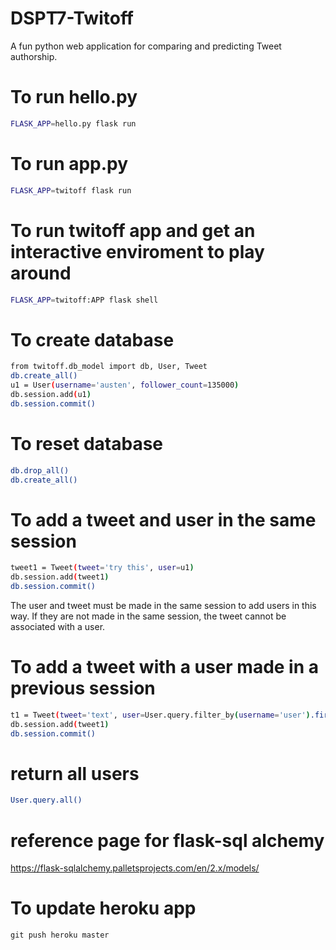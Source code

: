 # DSPT7-Twitoff
A fun python web application for comparing and predicting Tweet authorship.

# To run hello.py
```sh
FLASK_APP=hello.py flask run
```

# To run app.py
```sh
FLASK_APP=twitoff flask run
```

# To run twitoff app and get an interactive enviroment to play around
```sh
FLASK_APP=twitoff:APP flask shell
```
# To create database
```sh
from twitoff.db_model import db, User, Tweet
db.create_all()
u1 = User(username='austen', follower_count=135000)
db.session.add(u1)
db.session.commit()
```

# To reset database
```sh
db.drop_all()
db.create_all()
```

# To add a tweet and user in the same session
```sh
tweet1 = Tweet(tweet='try this', user=u1)
db.session.add(tweet1)
db.session.commit()
```
The user and tweet must be made in the same session to add users in this way. If they are not made in the same session, the tweet cannot be associated with a user.

# To add a tweet with a user made in a previous session
```sh
t1 = Tweet(tweet='text', user=User.query.filter_by(username='user').first())
db.session.add(tweet1)
db.session.commit()
```
# return all users
```sh
User.query.all()
```

# reference page for flask-sql alchemy
https://flask-sqlalchemy.palletsprojects.com/en/2.x/models/ 

# To update heroku app
```sp
git push heroku master
```